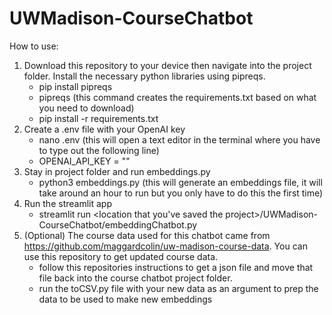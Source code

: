 # UWMadison-CourseChatbot

How to use:

1. Download this repository to your device then navigate into the project folder. Install the necessary python libraries using pipreqs.
   - pip install pipreqs
   - pipreqs (this command creates the requirements.txt based on what you need to download)
   - pip install -r requirements.txt
2. Create a .env file with your OpenAI key
   - nano .env (this will open a text editor in the terminal where you have to type out the following line)
   - OPENAI_API_KEY = "<your key>"
3. Stay in project folder and run embeddings.py
   - python3 embeddings.py (this will generate an embeddings file, it will take around an hour to run but you only have to do this the first time)
4. Run the streamlit app
   - streamlit run <location that you've saved the project>/UWMadison-CourseChatbot/embeddingChatbot.py
5. (Optional) The course data used for this chatbot came from https://github.com/maggardcolin/uw-madison-course-data. You can use this repository to get updated course data.
   - follow this repositories instructions to get a json file and move that file back into the course chatbot project folder.
   - run the toCSV.py file with your new data as an argument to prep the data to be used to make new embeddings
